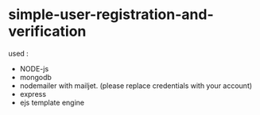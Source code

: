 # simple-user-registration-and-verification

used :

* NODE-js 
* mongodb
* nodemailer with mailjet. (please replace credentials with your account)
* express
* ejs template engine
